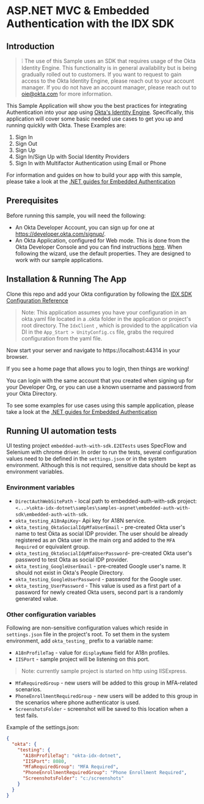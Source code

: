 # ASP.NET MVC & Embedded Authentication with the IDX SDK

## Introduction

> :grey_exclamation: The use of this Sample uses an SDK that requires usage of the Okta Identity Engine. 
This functionality is in general availability but is being gradually rolled out to customers. If you want
to request to gain access to the Okta Identity Engine, please reach out to your account manager. If you 
do not have an account manager, please reach out to oie@okta.com for more information.

This Sample Application will show you the best practices for integrating Authentication into your app
using [Okta's Identity Engine](https://developer.okta.com/docs/concepts/ie-intro/). Specifically, this 
application will cover some basic needed use cases to get you up and running quickly with Okta.
These Examples are:
1. Sign In
2. Sign Out
3. Sign Up
4. Sign In/Sign Up with Social Identity Providers
5. Sign In with Multifactor Authentication using Email or Phone

For information and guides on how to build your app with this sample, please take a look at the [.NET 
guides for Embedded Authentication](https://developer.okta.com/docs/guides/oie-embedded-sdk-use-cases/aspnet/oie-embedded-sdk-use-case-overview/#start-with-a-use-case)

## Prerequisites

Before running this sample, you will need the following:

* An Okta Developer Account, you can sign up for one at https://developer.okta.com/signup/.
* An Okta Application, configured for Web mode. This is done from the Okta Developer Console and you can find instructions [here][OIDC Web Application Setup Instructions].  When following the wizard, use the default properties.  They are designed to work with our sample applications.


## Installation & Running The App

Clone this repo and add your Okta configuration by following the [IDX SDK Configuration Reference](../../../README.md#configuration-reference) 

> Note: This application assumes you have your configuration in an okta.yaml file located in a .okta folder in the application or project's root directory. 
> The `IdxClient` , which is provided to the application via DI in the `App_Start > UnityConfig.cs` file, grabs the required configuration from the yaml file.

Now start your server and navigate to https://localhost:44314 in your browser.

If you see a home page that allows you to login, then things are working! 

You can login with the same account that you created when signing up for your Developer Org, or you can use a known username and password from your Okta Directory.

To see some examples for use cases using this sample application, please take a look at the [.NET guides
for Embedded Authentication](TBD)

[OIDC Web Application Setup Instructions]: https://developer.okta.com/authentication-guide/implementing-authentication/auth-code#1-setting-up-your-application

## Running UI automation tests

UI testing project `embedded-auth-with-sdk.E2ETests` uses SpecFlow and Selenium with chrome driver. In order to run the tests, several configuration values need to be defined in the `settings.json` or in the system environment. Although this is not required, sensitive data should be kept as environment variables.

### Environment variables
 * `DirectAuthWebSitePath` - local path to embedded-auth-with-sdk project: `<...>\okta-idx-dotnet\samples\samples-aspnet\embedded-auth-with-sdk\embedded-auth-with-sdk`.
 * `okta_testing_A18nApiKey`- Api key for A18N service.
 * `okta_testing_OktaSocialIdpMfaUserEmail` - pre-created Okta user's name to test Okta as social IDP provider. The user should be already registered as an Okta user in the main org and added to the `MFA Required` or equivalent group.
 * `okta_testing_OktaSocialIdpMfaUserPassword`- pre-created Okta user's password to test Okta as social IDP provider.
 * `okta_testing_GoogleUserEmail` - pre-created Google user's name. It should not exist in Okta's People Directory.
 * `okta_testing_GoogleUserPassword` - password for the Google user.
 * `okta_testing_UserPassword` - This value is used as a first part of a password for newly created Okta users, second part is a randomly generated value.  

### Other configuration variables
Following are non-sensitive configuration values which reside in `settings.json` file in the project's root. To set them in the system environment, add `okta_testing_` prefix to a variable name:
* `A18nProfileTag` - value for `displayName` field for A18n profiles.
* `IISPort` - sample project will be listening on this port. 
>Note: currently sample project is started on http  using IISExpress. 
* `MfaRequiredGroup` - new users will be added to this group in MFA-related scenarios.
* `PhoneEnrollmentRequiredGroup` - new users will be added to this group in the scenarios where phone authenticator is used. 
* `ScreenshotsFolder` - screenshot will be saved to this location when a test fails.

Example of the settings.json:
```json
{
  "okta": {
    "testing": {
      "A18nProfileTag": "okta-idx-dotnet",
      "IISPort": 8080,
      "MfaRequiredGroup": "MFA Required",
      "PhoneEnrollmentRequiredGroup": "Phone Enrollment Required",
      "ScreenshotsFolder": "c:/screenshots"
    }
  }
}
```
